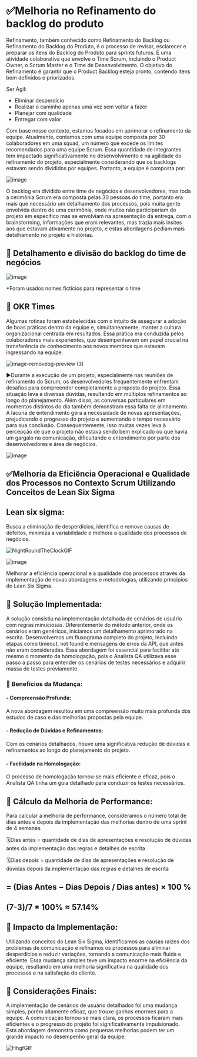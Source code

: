 # ✅Melhoria no Refinamento do backlog do produto

Refinamento, também conhecido como Refinamento do Backlog ou Refinamento do Backlog do Produto, é o processo de revisar, esclarecer e preparar os itens do Backlog do Produto para sprints futuros. É uma atividade colaborativa que envolve o Time Scrum, incluindo o Product Owner, o Scrum Master e o Time de Desenvolvimento. O objetivo do Refinamento é garantir que o Product Backlog esteja pronto, contendo itens bem definidos e priorizados.

Ser Ágil:
- Eliminar desperdício
- Realizar o caminho apenas uma vez sem voltar a fazer
- Planejar com qualidade
- Entregar com valor

Com base nesse contexto, estamos focados em aprimorar o refinamento da equipe. Atualmente, contamos com uma equipe composta por 30 colaboradores em uma squad, um número que excede os limites recomendados para uma equipe Scrum. Essa quantidade de integrantes tem impactado significativamente no desenvolvimento e na agilidade do refinamento do projeto, especialmente considerando que os backlogs estavam sendo divididos por equipes. Portanto, a equipe é composta por:


![image](https://github.com/BertaT2C/Melhoria_no_entendimento_dos_cenarios_de_usuarios/assets/99225701/b1b9c01e-17a1-47cd-a7ea-aa7156e838ad)

O backlog era dividido entre time de negócios e desenvolvedores, mas toda a cerimônia Scrum era composta pelas 30 pessoas do time, portanto era mais que necessário um detalhamento dos processos, pois muita gente envolvida dentro de uma cerimônia, onde muitos não participariam do projeto em específico mas se envolviam na apresentação da entrega, com o brainstorming, informações que eram relevantes, mas trazia mais insites aos que estavam ativamente no projeto, e estas abordagens pediam mais detalhamento no projeto e histórias.

 ## 🟰 Detalhamento e divisão do backlog do time de negócios
 
![image](https://github.com/BertaT2C/Melhoria_no_entendimento_dos_cenarios_de_usuarios/assets/99225701/38708672-2b45-4a8c-903c-a707cf2750b2)

*Foram usados nomes fictícios para representar o time

## 🟰 OKR Times
    
Algumas rotinas foram estabelecidas com o intuito de assegurar a adoção de boas práticas dentro da equipe e, simultaneamente, manter a cultura organizacional centrada em resultados. Essa prática era conduzida pelos colaboradores mais experientes, que desempenhavam um papel crucial na transferência de conhecimento aos novos membros que estavam ingressando na equipe.

        
 ![image-removebg-preview (3)](https://github.com/BertaT2C/Melhoria_no_entendimento_dos_cenarios_de_usuarios/assets/99225701/85a0903b-c7d9-4757-b106-11f4b5399268)
    

▶️Durante a execução de um projeto, especialmente nas reuniões de refinamento do Scrum, os desenvolvedores frequentemente enfrentam desafios para compreender completamente a proposta do projeto. Essa situação leva a diversas dúvidas, resultando em múltiplos refinamentos ao longo do planejamento. Além disso, as conversas particulares em momentos distintos do dia também demonstram essa falta de alinhamento. A lacuna de entendimento gera a necessidade de novas apresentações, prejudicando o progresso do projeto e aumentando o tempo necessário para sua conclusão. Consequentemente, isso muitas vezes leva à percepção de que o projeto não estava sendo bem explicado ou que havia um gargalo na comunicação, dificultando o entendimento por parte dos desenvolvedores e área de negócios.


![image](https://github.com/BertaT2C/Melhoria_no_entendimento_dos_cenarios_de_usuarios/assets/99225701/db395c35-6277-4126-a037-a73fb47d8328)


## ✅Melhoria da Eficiência Operacional e Qualidade dos Processos no Contexto Scrum Utilizando Conceitos de Lean Six Sigma
    
## Lean six sigma: 
Busca a eliminação de desperdícios, identifica e remove causas de defeitos, minimiza a variabilidade e melhora a qualidade dos processos de negócios.


![NightRoundTheClockGIF](https://github.com/BertaT2C/Melhoria_no_entendimento_dos_cenarios_de_usuarios/assets/99225701/0469edea-70be-4d57-8dc2-4251304cf068)

![image](https://github.com/BertaT2C/Melhoria_no_entendimento_dos_cenarios_de_usuarios/assets/99225701/d353c1d4-c1fb-4a21-b9d5-b50a68f739ec)

Melhorar a eficiência operacional e a qualidade dos processos através da implementação de novas abordagens e metodologias, utilizando princípios do Lean Six Sigma.

## 🟰 Solução Implementada:
A solução consistiu na implementação detalhada de cenários de usuário com regras minuciosas. Diferentemente do método anterior, onde os cenários eram genéricos, iniciamos um detalhamento aprimorado na escrita. Desenvolvemos um fluxograma completo do projeto, incluindo etapas como timeout, not found e mensagens de erros da API, que antes não eram consideradas. Essa abordagem foi essencial para facilitar até mesmo o momento da homologação, pois o Analista QA utilizava esse passo a passo para entender os cenários de testes necessários e adquirir massa de testes previamente.

### 🟰 Benefícios da Mudança:

#### - Compreensão Profunda: 
A nova abordagem resultou em uma compreensão muito mais profunda dos estudos de caso e das melhorias propostas pela equipe.
#### - Redução de Dúvidas e Refinamentos:
Com os cenários detalhados, houve uma significativa redução de dúvidas e refinamentos ao longo do planejamento do projeto.
#### - Facilidade na Homologação:
O processo de homologação tornou-se mais eficiente e eficaz, pois o Analista QA tinha um guia detalhado para conduzir os testes necessários.    

## 🟰 Cálculo da Melhoria de Performance:

Para calcular a melhoria de performance, consideramos o número total de dias antes e depois da implementação das melhorias dentro de uma sprint de 4 semanas. 

🗓️Dias antes = quantidade de dias de apresentações e resolução de dúvidas antes da implementação das regras e detalhes de escrita
<br>

🗓️Dias depois = quantidade de dias de apresentações e resolução de dúvidas depois da implementação das regras e detalhes de escrita
<br>

## = (Dias Antes − Dias Depois / Dias antes) × 100 %
## (7-3)/7 * 100% ≈ 57.14%

## 🟰 Impacto da Implementação:
        
Utilizando conceitos do Lean Six Sigma, identificamos as causas raízes dos problemas de comunicação e refinamos os processos para eliminar desperdícios e reduzir variações, tornando a comunicação mais fluida e eficiente. Essa mudança simples teve um impacto enorme na eficiência da equipe, resultando em uma melhoria significativa na qualidade dos processos e na satisfação do cliente.

## 🟰 Considerações Finais:
A implementação de cenários de usuário detalhados foi uma mudança simples, porém altamente eficaz, que trouxe ganhos enormes para a equipe. A comunicação tornou-se mais clara, os processos ficaram mais eficientes e o progresso do projeto foi significativamente impulsionado. Esta abordagem demonstra como pequenas melhorias podem ter um grande impacto no desempenho geral da equipe.






![HhgfGIF](https://github.com/BertaT2C/Melhoria_no_entendimento_dos_cenarios_de_usuarios/assets/99225701/a1e9f792-dba1-4ab9-befc-a7254353696c)


